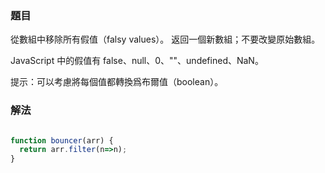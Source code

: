 ### 題目

從數組中移除所有假值（falsy values）。 返回一個新數組；不要改變原始數組。

JavaScript 中的假值有 false、null、0、""、undefined、NaN。

提示：可以考慮將每個值都轉換爲布爾值（boolean）。

### 解法

```js

function bouncer(arr) {
  return arr.filter(n=>n);
}

```
